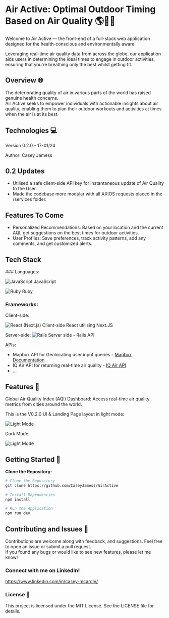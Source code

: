 # Air Active: Optimal Outdoor Timing Based on Air Quality 🌎💨🏃

Welcome to Air Active — the front-end of a full-stack web application designed for the health-conscious and environmentally aware.

Leveraging real-time air quality data from across the globe, our application aids users in determining the ideal times to engage in outdoor activities, ensuring that you're breathing only the best whilst getting fit.

## Overview 🌐

The deteriorating quality of air in various parts of the world has raised genuine health concerns.  
Air Active seeks to empower individuals with actionable insights about air quality, enabling them to plan their outdoor workouts and activities at times when the air is at its best.  


## Technologies 💻

Version 0.2.0 - 17-01/24

Author: Casey Jamess

## 0.2 Updates

- Utilised a safe client-side API key for instantaneous update of Air Quality to the User.
- Made the codebase more modular with all AXIOS requests placed in the /services folder.


## Features To Come

- Personalized Recommendations: Based on your location and the current AQI, get suggestions on the best times for outdoor activities.
- User Profiles: Save preferences, track activity patterns, add any comments, and get customized alerts.


## Tech Stack

### Languages: 

![JavaScript](https://github.com/github/octicons/blob/main/svg/languages/javascript.svg) JavaScript

![Ruby](https://github.com/github/octicons/blob/main/svg/languages/ruby.svg) Ruby


### Frameworks: 

Client-side:

![React (Next.js)](https://github.com/github/octicons/blob/main/svg/languages/react.svg) Client-side React utilising Next.JS

Server-side:
![Rails](https://github.com/github/octicons/blob/main/svg/languages/rails.svg) Server side - Rails API

APIs:

- Mapbox API for Geolocating user input queries - [Mapbox Documentation](https://docs.mapbox.com/api/overview/)
- IQ Air API for returning real-time air quality - [IQ Air API](https://www.iqair.com/)
- ...

## Features 🌟

Global Air Quality Index (AQI) Dashboard: Access real-time air quality metrics from cities around the world.

This is the V0.2.0 UI & Landing Page layout in light mode:  

![Light Mode](https://user-images.githubusercontent.com/19407258/266426752-0bd244e3-4a0e-456d-bd34-2d0ee0c00446.png)

Dark Mode:

![Light Mode](https://user-images.githubusercontent.com/19407258/266426769-5a289324-5033-43ce-a845-30704c815b8d.png)


## Getting Started 🚀

**Clone the Repository:**

```bash
# Clone the Repository
git clone https://github.com/CaseyJamess/AirActive

# Install Dependencies
npm install

# Run the Application
npm run dev
```

## Contributing and Issues 🤝  

Contributions are welcome along with feedback, and suggestions. Feel free to open an issue or submit a pull request.  
If you found any bugs or would like to see new features, please let me know!


### Connect with me on LinkedIn! 

https://www.linkedin.com/in/casey-mcardle/

### License 📜
This project is licensed under the MIT License. See the LICENSE file for details.



